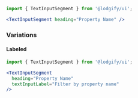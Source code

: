 ```jsx
import { TextInputSegment } from '@lodgify/ui';

<TextInputSegment heading="Property Name" />
```

### Variations

#### Labeled
```jsx
import { TextInputSegment } from '@lodgify/ui';

<TextInputSegment
  heading="Property Name"
  textInputLabel="Filter by property name"
/>
```

